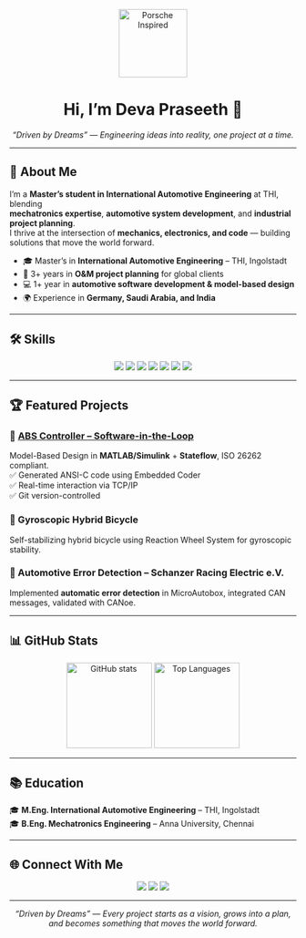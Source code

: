 <!-- Banner -->
<p align="center">
  <img src="https://upload.wikimedia.org/wikipedia/commons/thumb/6/6b/Porsche_logo.svg/2560px-Porsche_logo.svg.png" alt="Porsche Inspired" width="120">
</p>
<h1 align="center">Hi, I’m Deva Praseeth 👋</h1>
<p align="center">
  <em>“Driven by Dreams” — Engineering ideas into reality, one project at a time.</em>
</p>

---

## 🚗 About Me
I’m a **Master’s student in International Automotive Engineering** at THI, blending  
**mechatronics expertise**, **automotive system development**, and **industrial project planning**.  
I thrive at the intersection of **mechanics, electronics, and code** — building solutions that move the world forward.

- 🎓 Master’s in **International Automotive Engineering** – THI, Ingolstadt  
- 🔧 3+ years in **O&M project planning** for global clients  
- 💻 1+ year in **automotive software development & model-based design**  
- 🌍 Experience in **Germany, Saudi Arabia, and India**  

---

## 🛠 Skills
<p align="center">
  <img src="https://img.shields.io/badge/MATLAB-ffdd00?style=for-the-badge&logo=mathworks&logoColor=black" />
  <img src="https://img.shields.io/badge/Simulink-orange?style=for-the-badge&logo=mathworks&logoColor=white" />
  <img src="https://img.shields.io/badge/C-00599C?style=for-the-badge&logo=c&logoColor=white" />
  <img src="https://img.shields.io/badge/CANoe-008B8B?style=for-the-badge" />
  <img src="https://img.shields.io/badge/dSPACE-0055A4?style=for-the-badge" />
  <img src="https://img.shields.io/badge/Azure-0078D4?style=for-the-badge&logo=microsoftazure&logoColor=white" />
  <img src="https://img.shields.io/badge/Git-F05032?style=for-the-badge&logo=git&logoColor=white" />
</p>

---

## 🏆 Featured Projects
### 🔹 [ABS Controller – Software-in-the-Loop](https://github.com/deva-praseeth/ABS-SIL-Controller.git)
Model-Based Design in **MATLAB/Simulink** + **Stateflow**, ISO 26262 compliant.  
✅ Generated ANSI-C code using Embedded Coder  
✅ Real-time interaction via TCP/IP  
✅ Git version-controlled  

### 🔹 Gyroscopic Hybrid Bicycle  
Self-stabilizing hybrid bicycle using Reaction Wheel System for gyroscopic stability.

### 🔹 Automotive Error Detection – Schanzer Racing Electric e.V.  
Implemented **automatic error detection** in MicroAutobox, integrated CAN messages, validated with CANoe.

---

## 📊 GitHub Stats
<p align="center">
  <img src="https://github-readme-stats.vercel.app/api?username=deva-praseeth&show_icons=true&theme=vision-friendly-dark" alt="GitHub stats" height="150"/>
  <img src="https://github-readme-stats.vercel.app/api/top-langs/?username=deva-praseeth&layout=compact&theme=vision-friendly-dark" alt="Top Languages" height="150"/>
</p>

---

## 📚 Education
🎓 **M.Eng. International Automotive Engineering** – THI, Ingolstadt  
🎓 **B.Eng. Mechatronics Engineering** – Anna University, Chennai  

---

## 🌐 Connect With Me
<p align="center">
  <a href="mailto:devapraseeth.k@gmail.com"><img src="https://img.shields.io/badge/Email-Contact%20Me-red?style=for-the-badge&logo=gmail&logoColor=white" /></a>
  <a href="https://www.linkedin.com/in/deva-praseeth-2a14571b1"><img src="https://img.shields.io/badge/LinkedIn-Deva%20Praseeth-blue?style=for-the-badge&logo=linkedin" /></a>
  <a href="https://github.com/deva-praseeth"><img src="https://img.shields.io/badge/GitHub-deva--praseeth-black?style=for-the-badge&logo=github" /></a>
</p>

---

<p align="center"><em>“Driven by Dreams” — Every project starts as a vision, grows into a plan, and becomes something that moves the world forward.</em></p>
